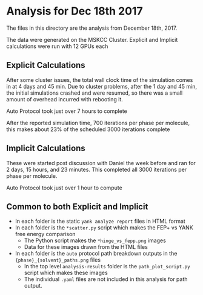 # Analysis for Dec 18th 2017

The files in this directory are the analysis from December 18th, 2017.

The data were generated on the MSKCC Cluster. Explicit and Implicit calculations 
were run with 12 GPUs each

## Explicit Calculations

After some cluster issues, the total wall clock time of the simulation comes in at 4 days and 45 min.
Due to cluster problems, after the 1 day and 45 min, the initial simulations crashed and were resumed, 
so there was a small amount of overhead incurred with rebooting it.

Auto Protocol took just over 7 hours to complete

After the reported simulation time, 700 iterations per phase per molecule, this makes about 23% of the 
scheduled 3000 iterations complete

## Implicit Calculations 

These were started post discussion with Daniel the week before and ran for 
2 days, 15 hours, and 23 minutes. This completed all 3000 iterations per phase per molecule.

Auto Protocol took just over 1 hour to compute

## Common to both Explicit and Implicit

* In each folder is the static `yank analyze report` files in HTML format
* In each folder is the `*scatter.py` script which makes the FEP+ vs YANK free energy comparison
    * The Python script makes the `*hinge_vs_fepp.png` images
    * Data for these images drawn from the HTML files
* In each folder is the `auto` protocol path breakdown outputs in the `{phase}_{solvent}_paths.png` files
    * In the top level `analysis-results` folder is the `path_plot_script.py` script which makes these images
    * The individual `.yaml` files are not included in this analysis for path output.
